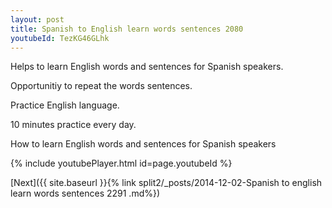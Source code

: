 ```yaml
---
layout: post
title: Spanish to English learn words sentences 2080 
youtubeId: TezKG46GLhk
---
```

 
 
Helps to learn English words and sentences for Spanish speakers.

Opportunitiy to repeat the words sentences. 

Practice English language. 
 
10 minutes practice every day. 
 
How to learn English words and sentences for Spanish speakers 
 
{% include youtubePlayer.html id=page.youtubeId %}
 
 
[Next]({{ site.baseurl }}{% link  split2/_posts/2014-12-02-Spanish to english learn words sentences 2291 .md%})
 
